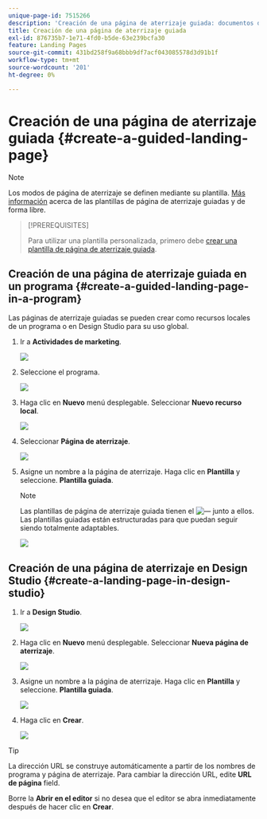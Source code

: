 ```yaml
---
unique-page-id: 7515266
description: 'Creación de una página de aterrizaje guiada: documentos de Marketo, documentación del producto'
title: Creación de una página de aterrizaje guiada
exl-id: 876735b7-1e71-4fd0-b5de-63e239bcfa30
feature: Landing Pages
source-git-commit: 431bd258f9a68bbb9df7acf043085578d3d91b1f
workflow-type: tm+mt
source-wordcount: '201'
ht-degree: 0%

---
```


# Creación de una página de aterrizaje guiada {#create-a-guided-landing-page}

>[!NOTE]
>
>Los modos de página de aterrizaje se definen mediante su plantilla. [Más información](/help/marketo/product-docs/demand-generation/landing-pages/understanding-landing-pages/understanding-free-form-vs-guided-landing-pages.md) acerca de las plantillas de página de aterrizaje guiadas y de forma libre.

>[!PREREQUISITES]
>
>Para utilizar una plantilla personalizada, primero debe [crear una plantilla de página de aterrizaje guiada](/help/marketo/product-docs/demand-generation/landing-pages/landing-page-templates/create-a-guided-landing-page-template.md).

## Creación de una página de aterrizaje guiada en un programa {#create-a-guided-landing-page-in-a-program}

Las páginas de aterrizaje guiadas se pueden crear como recursos locales de un programa o en Design Studio para su uso global.

1. Ir a **Actividades de marketing**.

   ![](assets/one-1.png)

1. Seleccione el programa.

   ![](assets/image2015-5-26-9-3a24-3a2.png)

1. Haga clic en **Nuevo** menú desplegable. Seleccionar **Nuevo recurso local**.

   ![](assets/image2015-5-26-9-3a25-3a36.png)

1. Seleccionar **Página de aterrizaje**.

   ![](assets/four.png)

1. Asigne un nombre a la página de aterrizaje. Haga clic en **Plantilla** y seleccione. **Plantilla guiada**.

   >[!NOTE]
   >
   >Las plantillas de página de aterrizaje guiada tienen el ![—](assets/image2015-5-26-9-3a26-3a51.png) junto a ellos. Las plantillas guiadas están estructuradas para que puedan seguir siendo totalmente adaptables.

   ![](assets/image2015-5-24-15-3a47-3a56.png)

## Creación de una página de aterrizaje en Design Studio {#create-a-landing-page-in-design-studio}

1. Ir a **Design Studio**.

   ![](assets/six.png)

1. Haga clic en **Nuevo** menú desplegable. Seleccionar **Nueva página de aterrizaje**.

   ![](assets/seven.png)

1. Asigne un nombre a la página de aterrizaje. Haga clic en **Plantilla** y seleccione. **Plantilla guiada**.

   ![](assets/image2015-5-26-9-3a27-3a34.png)

1. Haga clic en **Crear**.

   ![](assets/image2015-5-26-9-3a28-3a8.png)

>[!TIP]
>
>La dirección URL se construye automáticamente a partir de los nombres de programa y página de aterrizaje. Para cambiar la dirección URL, edite **URL de página** field.
>
>Borre la **Abrir en el editor** si no desea que el editor se abra inmediatamente después de hacer clic en **Crear**.
